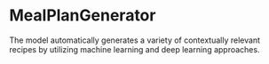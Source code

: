 # MealPlanGenerator
The model automatically generates a variety of contextually relevant recipes by utilizing machine learning and deep learning approaches. 
